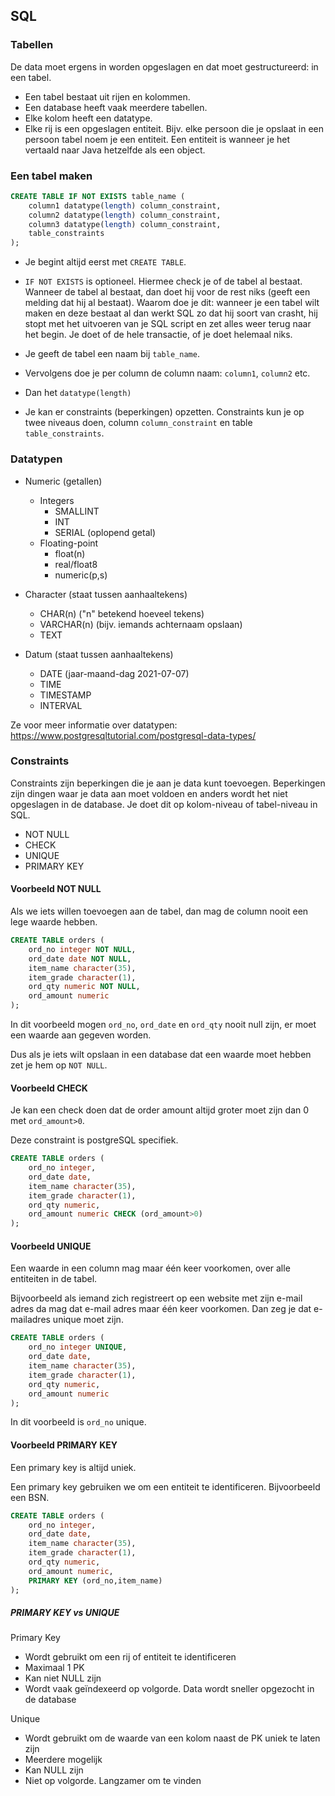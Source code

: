 ## SQL

### Tabellen

De data moet ergens in worden opgeslagen en dat moet gestructureerd: in een tabel.

- Een tabel bestaat uit rijen en kolommen.
- Een database heeft vaak meerdere tabellen.
- Elke kolom heeft een datatype.
- Elke rij is een opgeslagen entiteit. Bijv. elke persoon die je opslaat in een persoon tabel noem je een entiteit. Een entiteit is wanneer je het vertaald naar Java hetzelfde als een object.

### Een tabel maken

```sql
CREATE TABLE IF NOT EXISTS table_name (
    column1 datatype(length) column_constraint,
    column2 datatype(length) column_constraint,
    column3 datatype(length) column_constraint,
    table_constraints
);
```

- Je begint altijd eerst met `CREATE TABLE`.
  
- `IF NOT EXISTS` is optioneel. Hiermee check je of de tabel al bestaat. Wanneer de tabel al bestaat, dan doet hij voor de rest niks (geeft een melding dat hij al bestaat). Waarom doe je dit: wanneer je een tabel wilt maken en deze bestaat al dan werkt SQL zo dat hij soort van crasht, hij stopt met het uitvoeren van je SQL script en zet alles weer terug naar het begin. Je doet of de hele transactie, of je doet helemaal niks.

- Je geeft de tabel een naam bij `table_name`.

- Vervolgens doe je per column de column naam: `column1`, `column2` etc.
- Dan het `datatype(length)`
- Je kan er constraints (beperkingen) opzetten. Constraints kun je op twee niveaus doen, column `column_constraint` en table `table_constraints`.

### Datatypen

- Numeric (getallen)
    - Integers
        - SMALLINT
        - INT
        - SERIAL (oplopend getal)
    - Floating-point
        - float(n)
        - real/float8
        - numeric(p,s)

- Character (staat tussen aanhaaltekens)
    - CHAR(n) ("n" betekend hoeveel tekens)
    - VARCHAR(n) (bijv. iemands achternaam opslaan)
    - TEXT

- Datum (staat tussen aanhaaltekens)
    - DATE (jaar-maand-dag 2021-07-07)
    - TIME
    - TIMESTAMP
    - INTERVAL

Ze voor meer informatie over datatypen: https://www.postgresqltutorial.com/postgresql-data-types/

### Constraints

Constraints zijn beperkingen die je aan je data kunt toevoegen. Beperkingen zijn dingen waar je data aan moet voldoen en anders wordt het niet opgeslagen in de database. Je doet dit op kolom-niveau of tabel-niveau in SQL.

- NOT NULL
- CHECK
- UNIQUE
- PRIMARY KEY

#### Voorbeeld NOT NULL

Als we iets willen toevoegen aan de tabel, dan mag de column nooit een lege waarde hebben.

```sql
CREATE TABLE orders (
    ord_no integer NOT NULL,
    ord_date date NOT NULL,
    item_name character(35),
    item_grade character(1),
    ord_qty numeric NOT NULL,
    ord_amount numeric
);
```

In dit voorbeeld mogen `ord_no`, `ord_date` en `ord_qty` nooit null zijn, er moet een waarde aan gegeven worden. 

Dus als je iets wilt opslaan in een database dat een waarde moet hebben zet je hem op `NOT NULL`.

#### Voorbeeld CHECK

Je kan een check doen dat de order amount altijd groter moet zijn dan 0 met `ord_amount>0`. 

Deze constraint is postgreSQL specifiek.

```sql
CREATE TABLE orders (
    ord_no integer,
    ord_date date,
    item_name character(35),
    item_grade character(1),
    ord_qty numeric,
    ord_amount numeric CHECK (ord_amount>0)
);
```

#### Voorbeeld UNIQUE

Een waarde in een column mag maar één keer voorkomen, over alle entiteiten in de tabel.

Bijvoorbeeld als iemand zich registreert op een website met zijn e-mail adres da mag dat e-mail adres maar één keer voorkomen. Dan zeg je dat e-mailadres unique moet zijn.

```sql
CREATE TABLE orders (
    ord_no integer UNIQUE,
    ord_date date,
    item_name character(35),
    item_grade character(1),
    ord_qty numeric,
    ord_amount numeric
);
```

In dit voorbeeld is `ord_no` unique.

#### Voorbeeld PRIMARY KEY

Een primary key is altijd uniek.

Een primary key gebruiken we om een entiteit te identificeren. Bijvoorbeeld een BSN.

```sql
CREATE TABLE orders (
    ord_no integer,
    ord_date date,
    item_name character(35),
    item_grade character(1),
    ord_qty numeric,
    ord_amount numeric,
    PRIMARY KEY (ord_no,item_name)
);
```

##### PRIMARY KEY vs UNIQUE

Primary Key
- Wordt gebruikt om een rij of entiteit te identificeren
- Maximaal 1 PK
- Kan niet NULL zijn
- Wordt vaak geïndexeerd op volgorde. Data wordt sneller opgezocht in de database

Unique
- Wordt gebruikt om de waarde van een kolom naast de PK uniek te laten zijn
- Meerdere mogelijk
- Kan NULL zijn
- Niet op volgorde. Langzamer om te vinden